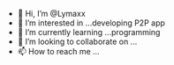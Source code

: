 - 👋 Hi, I’m @Lymaxx
- 👀 I’m interested in ...developing P2P app
- 🌱 I’m currently learning ...programming
- 💞️ I’m looking to collaborate on ...
- 📫 How to reach me ...

<!---
Lymaxx/Lymaxx is a ✨ special ✨ repository because its `README.md` (this file) appears on your GitHub profile.
You can click the Preview link to take a look at your changes.
--->
